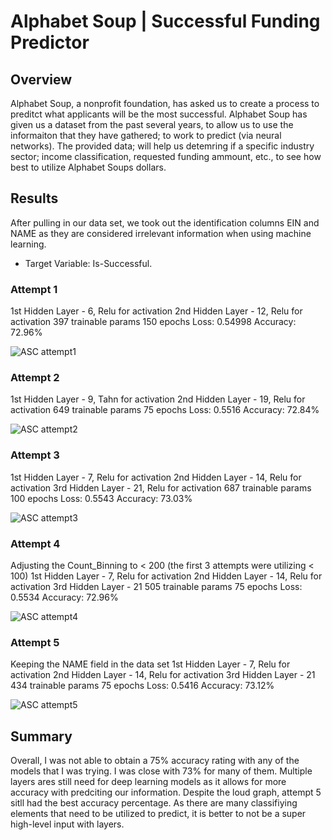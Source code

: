 # Alphabet Soup | Successful Funding Predictor

## Overview
Alphabet Soup, a nonprofit foundation, has asked us to create a process to preditct what applicants will be the most successful.  Alphabet Soup has given us a dataset from the past several years, to allow us to use the informaiton that they have gathered; to work to predict (via neural networks).  The provided data; will help us detemring if a specific industry sector; income classification, requested funding ammount, etc., to see how best to utilize Alphabet Soups dollars. 

## Results 
After pulling in our data set, we took out the identification columns EIN and NAME as they are considered irrelevant information when using machine learning.
- Target Variable: Is-Successful.

### Attempt 1
1st Hidden Layer - 6, Relu for activation
2nd Hidden Layer - 12, Relu for activation
397 trainable params
150 epochs
Loss: 0.54998
Accuracy: 72.96%

![ASC attempt1](https://user-images.githubusercontent.com/113635771/223317627-88ad261c-0ca8-415e-853e-adf264e8b597.png)

### Attempt 2
1st Hidden Layer - 9, Tahn for activation
2nd Hidden Layer - 19, Relu for activation
649 trainable params
75 epochs
Loss: 0.5516
Accuracy: 72.84%

![ASC attempt2](https://user-images.githubusercontent.com/113635771/223317655-90c6d668-bbe4-4567-9397-aec4b1cad127.png)

### Attempt 3
1st Hidden Layer - 7, Relu for activation
2nd Hidden Layer - 14, Relu for activation
3rd Hidden Layer - 21, Relu for activation
687 trainable params
100 epochs
Loss: 0.5543
Accuracy: 73.03%

![ASC attempt3](https://user-images.githubusercontent.com/113635771/223317669-5de8d2dd-ddf9-4b43-9dce-30a929afac94.png)

### Attempt 4
Adjusting the Count_Binning to < 200 (the first 3 attempts were utilizing < 100)
1st Hidden Layer - 7, Relu for activation
2nd Hidden Layer - 14, Relu for activation
3rd Hidden Layer - 21
505 trainable params
75 epochs
Loss: 0.5534
Accuracy: 72.96%

![ASC attempt4](https://user-images.githubusercontent.com/113635771/223317689-142d7abb-25de-44f8-bbc1-4a59b42deeda.png)

### Attempt 5
Keeping the NAME field in the data set
1st Hidden Layer - 7, Relu for activation
2nd Hidden Layer - 14, Relu for activation
3rd Hidden Layer - 21
434 trainable params
75 epochs
Loss: 0.5416
Accuracy: 73.12%

![ASC attempt5](https://user-images.githubusercontent.com/113635771/223317711-dd2db59d-550d-4d5b-b187-7cbab75056fc.png)

## Summary
Overall, I was not able to obtain a 75% accuracy rating with any of the models that I was trying. I was close with 73% for many of them. Multiple layers ares still need for deep learning models as it allows for more accuracy with predciting our information.  Despite the loud graph, attempt 5 sitll had the best accuracy percentage. As there are many classifiying elements that need to be utilized to predict, it is better to not be a super high-level input with layers. 

